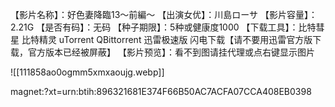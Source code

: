 
【影片名称】：好色妻降臨13～前編～
【出演女优】：川島ローサ
【影片容量】：2.21G
【是否有码】：无码
【种子期限】：5种或健康度1000
【下载工具】：比特彗星 比特精灵 uTorrent QBittorrent 迅雷极速版 闪电下载【请不要用迅雷官方版下载，官方版本已经被屏蔽】
【影片预览】：看不到图请挂代理或点右键显示图片

![[111858ao0ogmm5xmxaoujg.webp]]

magnet:?xt=urn:btih:896321681E374F66B50AC7ACFA07CCA408EB0398
